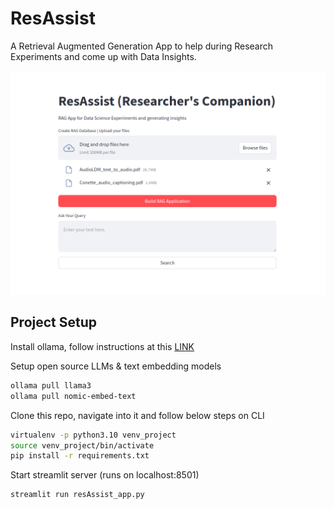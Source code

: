 # ResAssist

A Retrieval Augmented Generation App to help during Research Experiments and come up with Data Insights.

![alt text](./images/rag_demo.png)

## Project Setup

Install ollama, follow instructions at this [LINK](https://ollama.com/download)

Setup open source LLMs & text embedding models

```bash
ollama pull llama3
ollama pull nomic-embed-text
```


Clone this repo, navigate into it and follow below steps on CLI

```bash
virtualenv -p python3.10 venv_project
source venv_project/bin/activate
pip install -r requirements.txt
```

Start streamlit server (runs on localhost:8501)

```bash
streamlit run resAssist_app.py
```